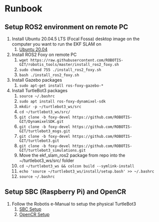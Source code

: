 # Runbook
## Setup ROS2 environment on remote PC
1. Install Ubuntu 20.04.5 LTS (Focal Fossa) desktop image on the computer you want to run the EKF SLAM on
    1. [Ubuntu 20.04](https://releases.ubuntu.com/20.04/)
1. Install ROS2 Foxy on remote PC
    1. `wget https://raw.githubusercontent.com/ROBOTIS-GIT/robotis_tools/master/install_ros2_foxy.sh`
    1. `sudo chmod 755 ./install_ros2_foxy.sh`
    1. `bash ./install_ros2_foxy.sh`
1. Install Gazebo packages
    1. `sudo apt-get install ros-foxy-gazebo-*`
1. Install TurtleBot3 packages
    1. `source ~/.bashrc`
    1. `sudo apt install ros-foxy-dynamixel-sdk`
    1. `mkdir -p ~/turtlebot3_ws/src`
    1. `cd ~/turtlebot3_ws/src/`
    1. `git clone -b foxy-devel https://github.com/ROBOTIS-GIT/DynamixelSDK.git`
    1. `git clone -b foxy-devel https://github.com/ROBOTIS-GIT/turtlebot3_msgs.git`
    1. `git clone -b foxy-devel https://github.com/ROBOTIS-GIT/turtlebot3.git`
    1. `git clone -b foxy-devel https://github.com/ROBOTIS-GIT/turtlebot3_simulations.git`
    1. Move the ekf_slam_ros2 package from repo into the ~/turtlebot3_ws/src/ folder
    1. `cd ~/turtlebot3_ws && colcon build --symlink-install`
    1. `echo 'source ~/turtlebot3_ws/install/setup.bash' >> ~/.bashrc `
    1. `source ~/.bashrc`

## Setup SBC (Raspberry Pi) and OpenCR
1. Follow the Robotis e-Manual to setup the physical TurtleBot3
    1. [SBC Setup](https://emanual.robotis.com/docs/en/platform/turtlebot3/sbc_setup/#sbc-setup)
    1. [OpenCR Setup](https://emanual.robotis.com/docs/en/platform/turtlebot3/opencr_setup/#opencr-setup)
